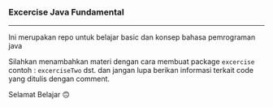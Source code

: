 ### Excercise Java Fundamental

---

Ini merupakan repo untuk belajar basic dan konsep bahasa pemrograman java

Silahkan menambahkan materi dengan cara membuat package ```excercise``` contoh : ```excerciseTwo``` dst. dan jangan lupa berikan informasi terkait code yang ditulis dengan comment.

Selamat Belajar 🙃